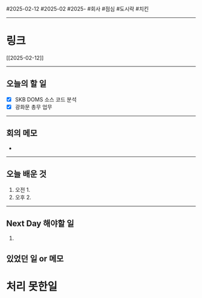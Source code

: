 #2025-02-12 #2025-02 #2025- 
#회사 #점심 #도시락 #치킨 

------
# 링크 
[[2025-02-12]] 

---
## 오늘의 할 일
- [x] SKB DOMS 소스 코드 분석
- [x] 광화문 총무 업무
---
## 회의 메모
- 
---
## 오늘 배운 것
1. 오전
    1. 
2. 오후
    2. 
---
## Next Day 해야할 일
1. 


## 있었던 일 or 메모


# 처리 못한일